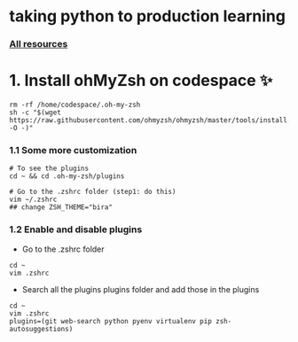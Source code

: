 # taking python to production learning 


### [All resources](https://ericriddoch.notion.site/Taking-Python-to-Production-A-Professional-Onboarding-Guide-799409731bf14c78a531ac779f1bd76d)


# 1. Install ohMyZsh on codespace ✨
```
rm -rf /home/codespace/.oh-my-zsh
sh -c "$(wget https://raw.githubusercontent.com/ohmyzsh/ohmyzsh/master/tools/install.sh -O -)"
```


### 1.1 Some more customization 
```
# To see the plugins 
cd ~ && cd .oh-my-zsh/plugins 

# Go to the .zshrc folder (step1: do this)
vim ~/.zshrc 
## change ZSH_THEME="bira"
```
### 1.2 Enable and disable plugins 
* Go to the .zshrc folder 
```
cd ~
vim .zshrc 
```
* Search all the plugins plugins folder and add those in the plugins 
```
cd ~
vim .zshrc 
plugins=(git web-search python pyenv virtualenv pip zsh-autosuggestions) 
```
